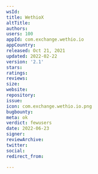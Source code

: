 ```yaml
---
wsId: 
title: WethioX
altTitle: 
authors: 
users: 100
appId: com.exchange.wethio.io
appCountry: 
released: Oct 21, 2021
updated: 2022-02-22
version: '2.1'
stars: 
ratings: 
reviews: 
size: 
website: 
repository: 
issue: 
icon: com.exchange.wethio.io.png
bugbounty: 
meta: ok
verdict: fewusers
date: 2022-06-23
signer: 
reviewArchive: 
twitter: 
social: 
redirect_from: 

---
```


